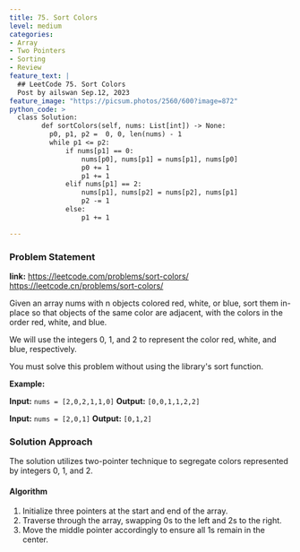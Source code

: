 ```yaml
---
title: 75. Sort Colors
level: medium
categories:
- Array
- Two Pointers
- Sorting
- Review
feature_text: |
  ## LeetCode 75. Sort Colors
  Post by ailswan Sep.12, 2023
feature_image: "https://picsum.photos/2560/600?image=872"
python_code: >
  class Solution:
        def sortColors(self, nums: List[int]) -> None:
          p0, p1, p2 =  0, 0, len(nums) - 1
          while p1 <= p2:
              if nums[p1] == 0:
                  nums[p0], nums[p1] = nums[p1], nums[p0]
                  p0 += 1
                  p1 += 1
              elif nums[p1] == 2:
                  nums[p1], nums[p2] = nums[p2], nums[p1]
                  p2 -= 1
              else:
                  p1 += 1

---
```


### Problem Statement
**link:**
https://leetcode.com/problems/sort-colors/
https://leetcode.cn/problems/sort-colors/


Given an array nums with n objects colored red, white, or blue, sort them in-place so that objects of the same color are adjacent, with the colors in the order red, white, and blue.

We will use the integers 0, 1, and 2 to represent the color red, white, and blue, respectively.

You must solve this problem without using the library's sort function.


**Example:**

**Input:** `nums = [2,0,2,1,1,0]`
**Output:** `[0,0,1,1,2,2]`

**Input:** `nums = [2,0,1]`
**Output:** `[0,1,2]`


### Solution Approach

The solution utilizes two-pointer technique to segregate colors represented by integers 0, 1, and 2.

 
#### Algorithm
 
1. Initialize three pointers at the start and end of the array.
2. Traverse through the array, swapping 0s to the left and 2s to the right.
3. Move the middle pointer accordingly to ensure all 1s remain in the center.